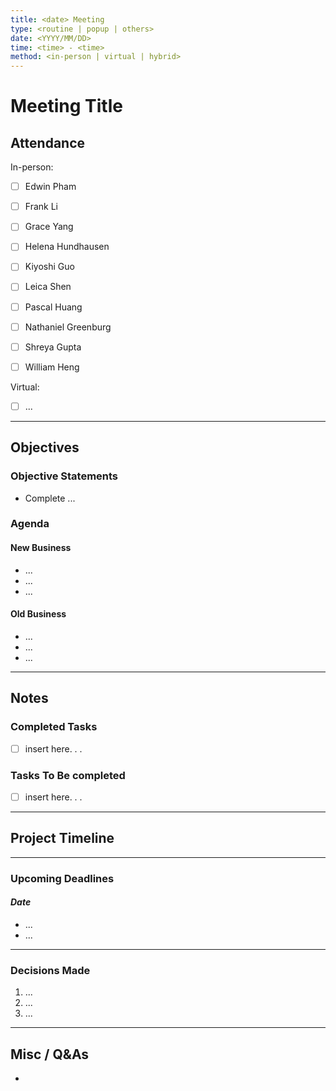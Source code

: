 ```yaml
---
title: <date> Meeting
type: <routine | popup | others>
date: <YYYY/MM/DD>
time: <time> - <time>
method: <in-person | virtual | hybrid>
---
```


# Meeting Title 

## Attendance

In-person:

- [ ] Edwin Pham 
- [ ] Frank Li 
- [ ] Grace Yang 
- [ ] Helena Hundhausen 
- [ ] Kiyoshi Guo 
- [ ] Leica Shen
- [ ] Pascal Huang 
- [ ] Nathaniel Greenburg 
- [ ] Shreya Gupta 
- [ ] William Heng 


Virtual:

- [ ] ...

--- 

## Objectives

### Objective Statements

- Complete ...

### Agenda
#### New Business
- ...
- ...
- ...

#### Old Business
- ...
- ...
- ...

--- 

## Notes

### Completed Tasks
- [ ] insert here. . .

### Tasks To Be completed 
- [ ] insert here. . . 
---

## Project Timeline

---

### Upcoming Deadlines
#### *Date*
- ... 
- ...

---

### Decisions Made
1. ... 
2. ... 
3. ... 
---

## Misc / Q&As
- 